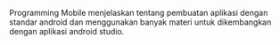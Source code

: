 Programming Mobile menjelaskan tentang pembuatan aplikasi dengan standar android dan menggunakan banyak materi untuk dikembangkan dengan aplikasi android studio.